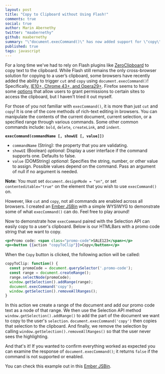 ```yaml
---
layout: post
title: "Copy to Clipboard without Using Flash!"
comments: true
social: true
author: Marin Abernethy
twitter: "maabernethy"
github: maabernethy
summary: "\"document.execCommand()\" has now added support for \"copy\" in some browsers"
published: true
tags: javascript
---
```


For a long time we've had to rely on Flash plugins like [ZeroClipboard](https://github.com/zeroclipboard/zeroclipboard) 
to copy text to the clipboard. While Flash still remains the only cross-browser solution for copying to a user’s clipboard, 
some browsers have recently added the ability to trigger `cut` and `copy` using `document.execCommand()`! Specifically, 
[IE10+, Chrome 43+, and Opera29+](http://caniuse.com/#search=clipboard%20API). Firefox seems to have some
[options](http://kb.mozillazine.org/Granting_JavaScript_access_to_the_clipboard) that allow users to grant permissions 
to certain sites to access the clipboard, but I haven't tried it out myself.

For those of you not familiar with `execCommand()`, it is  more than just `cut` and `copy`! It is one of the core methods
of rich-text editing in browsers. You can manipulate the contents of the current document, current selection, or a 
specified range through various commands. Some other common commands include: `bold`, `delete`,  `createLink`, and 
`indent`.

**`execCommand(commandName [, showUI [, value]])`**

  * `commandName` (String): the property that you are validating.
  * `showUI` (Boolean) *optional*: Display a user interface if the command supports one. Defaults to false.
  * `value` (DOMString) *optional*: Specifies the string, number, or other value to assign. Possible values
depend on the command. Pass an argument of null if no argument is needed.

**Note:** You must set `document.designMode = "on"`, or set `contenteditable="true"` on the element that you wish to use `execCommand()` on. 

However, like `cut` and `copy`, not all commands are enabled across all browsers. I created 
an [Ember JSBin](http://emberjs.jsbin.com/hagupu/5/edit?html,js,output) with a simple WYSIWYG
to demonstrate some of what `execCommand()` can do. Feel free to play around! 

Now to demonstrate how `execCommand` paired with the Selection API can easily copy to a user's clipboard. 
Below is our HTMLBars with a promo code string that we want to copy.

```hbs
<p>Promo code: <span class="promo-code">SALE123</span></p>
<p><button {{action "copyToClip"}}>Copy</button></p>
```

When the `Copy` button is clicked, the following action will be called:

```js
copyToClip: function() {
  const promoCode = document.querySelector('.promo-code');
  const range = document.createRange();  
  range.selectNode(promoCode);  
  window.getSelection().addRange(range);
  document.execCommand('copy'); 
  window.getSelection().removeAllRanges();
}
```

In this action we create a range of the document and add our promo code text as a node of that range. We then 
use the Selection API method `window.getSelection().addRange()` to add the part of the document we want to copy
to the user's `selection`. `document.execCommand('copy')` then copies that selection to the clipboard. 
And finally, we remove the selection by calling `window.getSelection().removeAllRanges()` so that the user 
never sees the highlighting.

And that's it! If you wanted to confirm everything worked as expected you can examine the response of 
`document.execCommand()`; it returns `false` if the command is not supported or enabled.

You can check this example out in this [Ember JSBin](http://emberjs.jsbin.com/faqixa/3/edit?html,js,output).
